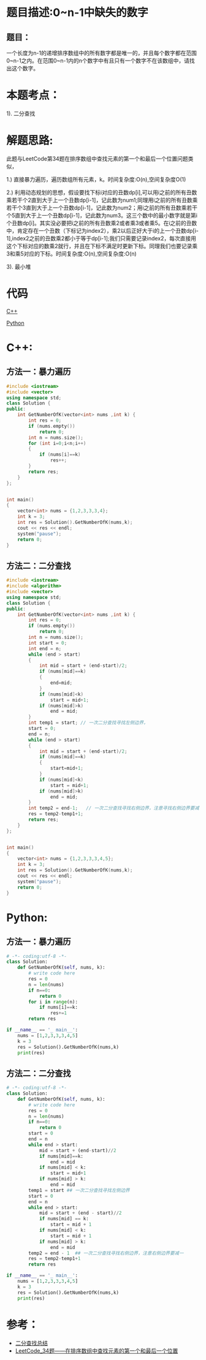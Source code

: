 # 题目描述:0~n-1中缺失的数字
## 题目：
一个长度为n-1的递增排序数组中的所有数字都是唯一的，并且每个数字都在范围0~n-1之内。在范围0~n-1内的n个数字中有且只有一个数字不在该数组中，请找出这个数字。

# 本题考点：
  
  1). 二分查找  
  
# 解题思路:
  此题与LeetCode第34题在排序数组中查找元素的第一个和最后一个位置问题类似，
  
  1.) 直接暴力遍历，遍历数组所有元素，k。时间复杂度:O(n),空间复杂度O(1)
  
  2.) 利用动态规划的思想，假设要找下标i对应的丑数dp[i],可以用i之前的所有丑数乘若干个2直到大于上一个丑数dp[i-1]，记此数为num1;同理用i之前的所有丑数乘若干个3直到大于上一个丑数dp[i-1]，记此数为num2；用i之前的所有丑数乘若干个5直到大于上一个丑数dp[i-1]，记此数为num3。这三个数中的最小数字就是第i个丑数dp[i]。其实没必要把i之前的所有丑数乘2或者乘3或者乘5。在i之前的丑数中，肯定存在一个丑数（下标记为index2），乘2以后正好大于i的上一个丑数dp[i-1],index2之前的丑数乘2都小于等于dp[i-1];我们只需要记录index2，每次直接用这个下标对应的数乘2就行，并且在下标不满足时更新下标。同理我们也要记录乘3和乘5对应的下标。时间复杂度:O(n),空间复杂度:O(n)
  
  3). 最小堆

# 代码

[C++](./MissingNumber.cpp)

[Python](./MissingNumber.py)

# C++:
## 方法一：暴力遍历
```c++
#include <iostream>
#include <vector>
using namespace std;
class Solution {
public:
    int GetNumberOfK(vector<int> nums ,int k) {
        int res = 0;
        if (nums.empty())
            return 0;
        int n = nums.size();
        for (int i=0;i<n;i++)
        {
            if (nums[i]==k)
                res++;
        }
        return res;
    }
};


int main()
{
	vector<int> nums = {1,2,3,3,3,4};
	int k = 3;
	int res = Solution().GetNumberOfK(nums,k);
	cout << res << endl;
	system("pause");
	return 0;
}
```

## 方法二：二分查找
```c++
#include <iostream>
#include <algorithm>
#include <vector>
using namespace std;
class Solution {
public:
    int GetNumberOfK(vector<int> nums ,int k) {
        int res = 0;
        if (nums.empty())
            return 0;
        int n = nums.size();
        int start = 0;
        int end = n;
        while (end > start)
        {
            int mid = start + (end-start)/2;
            if (nums[mid]==k)
            {
                end=mid;
            }
            if (nums[mid]<k)
                start = mid+1;
            if (nums[mid]>k)
                end = mid;
        }
        int temp1 = start; // 一次二分查找寻找左侧边界，
        start = 0;
        end = n;
        while (end > start)
        {
            int mid = start + (end-start)/2;
            if (nums[mid]==k)
            {
                start=mid+1;
            }
            if (nums[mid]<k)
                start = mid+1;
            if (nums[mid]>k)
                end = mid;
        }
        int temp2 = end-1;   // 一次二分查找寻找右侧边界，注意寻找右侧边界要减一
        res = temp2-temp1+1;
        return res;
    }
};


int main()
{
	vector<int> nums = {1,2,3,3,3,4,5};
	int k = 3;
	int res = Solution().GetNumberOfK(nums,k);
	cout << res << endl;
	system("pause");
	return 0;
}
```



# Python:
## 方法一：暴力遍历
```python
# -*- coding:utf-8 -*-
class Solution:
    def GetNumberOfK(self, nums, k):
        # write code here
        res = 0
        n = len(nums)
        if n==0:
            return 0
        for i in range(n):
            if nums[i]==k:
                res+=1
        return res

if __name__ == '_ main__':
    nums = [1,2,3,3,3,4,5]
    k = 3
    res = Solution().GetNumberOfK(nums,k)    
    print(res)
```

## 方法二：二分查找
```python
# -*- coding:utf-8 -*-
class Solution:
    def GetNumberOfK(self, nums, k):
        # write code here
        res = 0
        n = len(nums)
        if n==0:
            return 0
        start = 0
        end = n
        while end > start:
            mid = start + (end-start)//2
            if nums[mid]==k:
                end = mid
            if nums[mid] < k:
                start = mid+1
            if nums[mid] > k:
                end = mid
        temp1 = start ## 一次二分查找寻找左侧边界
        start = 0
        end = n
        while end > start:
            mid = start + (end - start)//2
            if nums[mid] == k:
                start = mid + 1
            if nums[mid] < k:
                start = mid + 1
            if nums[mid] > k:
                end = mid
        temp2 = end - 1  ## 一次二分查找寻找右侧边界，注意右侧边界要减一
        res = temp2-temp1+1
        return res

if __name__ == '_ main__':
    nums = [1,2,3,3,3,4,5]
    k = 3
    res = Solution().GetNumberOfK(nums,k)    
    print(res)
```



# 参考：
  -  [二分查找总结](https://github.com/bryceustc/LeetCode_Note/blob/master/cpp/Find-First-And-Last-Position-Of-Element-In-Sorted-Array/BinarySearch.md)
  -  [LeetCode_34题——在排序数组中查找元素的第一个和最后一个位置](https://github.com/bryceustc/LeetCode_Note/blob/master/cpp/Find-First-And-Last-Position-Of-Element-In-Sorted-Array/README.md)



